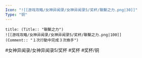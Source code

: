 ```yaml
---
Icon: "![[游戏攻略/女神异闻录/女神异闻录5/奖杯/聯繫之力.png|30]]"
Type: "铜"
---
```

```ad-common-bronze-trophy
title: (Title:: "聯繫之力")
![[游戏攻略/女神异闻录/女神异闻录5/奖杯/聯繫之力.png|100]]
(Comment:: "１次行動中完成３次換手")
```

#女神异闻录/女神异闻录5/奖杯 #奖杯 #奖杯/铜
